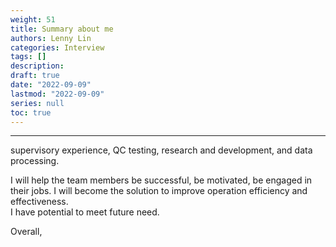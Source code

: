 ```yaml
---
weight: 51
title: Summary about me
authors: Lenny Lin
categories: Interview 
tags: []
description: 
draft: true
date: "2022-09-09"
lastmod: "2022-09-09"
series: null
toc: true
---
```




<!--more-->

---

supervisory experience, QC testing, research and development, and data processing.

I will help the team members be successful, be motivated, be engaged in their jobs.
I will become the solution to improve operation efficiency and effectiveness.  
I have potential to meet future need.

Overall, 
